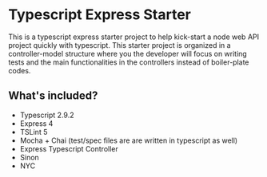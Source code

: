 # Typescript Express Starter
This is a typescript express starter project to help kick-start a node web API project quickly with typescript. This starter project is organized in a controller-model structure where you the developer will focus on writing tests and the main functionalities in the controllers instead of boiler-plate codes.

## What's included?
* Typescript 2.9.2
* Express 4
* TSLint 5
* Mocha + Chai (test/spec files are are written in typescript as well)
* Express Typescript Controller
* Sinon
* NYC
